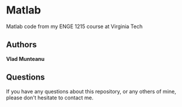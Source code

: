 # Matlab 
Matlab code from my ENGE 1215 course at Virginia Tech 

## Authors
**Vlad Munteanu**

## Questions
If you have any questions about this repository, or any others of mine, please
don't hesitate to contact me.
